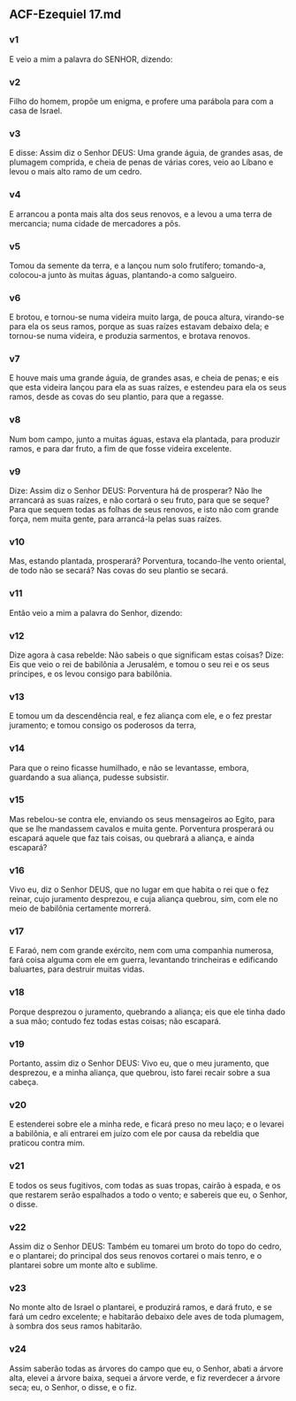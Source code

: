 ## ACF-Ezequiel 17.md
### v1
 E veio a mim a palavra do SENHOR, dizendo:
### v2
 Filho do homem, propõe um enigma, e profere uma parábola para com a casa de Israel.
### v3
 E disse: Assim diz o Senhor DEUS: Uma grande águia, de grandes asas, de plumagem comprida, e cheia de penas de várias cores, veio ao Líbano e levou o mais alto ramo de um cedro.
### v4
 E arrancou a ponta mais alta dos seus renovos, e a levou a uma terra de mercancia; numa cidade de mercadores a pôs.
### v5
 Tomou da semente da terra, e a lançou num solo frutífero; tomando-a, colocou-a junto às muitas águas, plantando-a como salgueiro.
### v6
 E brotou, e tornou-se numa videira muito larga, de pouca altura, virando-se para ela os seus ramos, porque as suas raízes estavam debaixo dela; e tornou-se numa videira, e produzia sarmentos, e brotava renovos.
### v7
 E houve mais uma grande águia, de grandes asas, e cheia de penas; e eis que esta videira lançou para ela as suas raízes, e estendeu para ela os seus ramos, desde as covas do seu plantio, para que a regasse.
### v8
 Num bom campo, junto a muitas águas, estava ela plantada, para produzir ramos, e para dar fruto, a fim de que fosse videira excelente.
### v9
 Dize: Assim diz o Senhor DEUS: Porventura há de prosperar? Não lhe arrancará as suas raízes, e não cortará o seu fruto, para que se seque? Para que sequem todas as folhas de seus renovos, e isto não com grande força, nem muita gente, para arrancá-la pelas suas raízes.
### v10
 Mas, estando plantada, prosperará? Porventura, tocando-lhe vento oriental, de todo não se secará? Nas covas do seu plantio se secará.
### v11
 Então veio a mim a palavra do Senhor, dizendo:
### v12
 Dize agora à casa rebelde: Não sabeis o que significam estas coisas? Dize: Eis que veio o rei de babilônia a Jerusalém, e tomou o seu rei e os seus príncipes, e os levou consigo para babilônia.
### v13
 E tomou um da descendência real, e fez aliança com ele, e o fez prestar juramento; e tomou consigo os poderosos da terra,
### v14
 Para que o reino ficasse humilhado, e não se levantasse, embora, guardando a sua aliança, pudesse subsistir.
### v15
 Mas rebelou-se contra ele, enviando os seus mensageiros ao Egito, para que se lhe mandassem cavalos e muita gente. Porventura prosperará ou escapará aquele que faz tais coisas, ou quebrará a aliança, e ainda escapará?
### v16
 Vivo eu, diz o Senhor DEUS, que no lugar em que habita o rei que o fez reinar, cujo juramento desprezou, e cuja aliança quebrou, sim, com ele no meio de babilônia certamente morrerá.
### v17
 E Faraó, nem com grande exército, nem com uma companhia numerosa, fará coisa alguma com ele em guerra, levantando trincheiras e edificando baluartes, para destruir muitas vidas.
### v18
 Porque desprezou o juramento, quebrando a aliança; eis que ele tinha dado a sua mão; contudo fez todas estas coisas; não escapará.
### v19
 Portanto, assim diz o Senhor DEUS: Vivo eu, que o meu juramento, que desprezou, e a minha aliança, que quebrou, isto farei recair sobre a sua cabeça.
### v20
 E estenderei sobre ele a minha rede, e ficará preso no meu laço; e o levarei a babilônia, e ali entrarei em juízo com ele por causa da rebeldia que praticou contra mim.
### v21
 E todos os seus fugitivos, com todas as suas tropas, cairão à espada, e os que restarem serão espalhados a todo o vento; e sabereis que eu, o Senhor, o disse.
### v22
 Assim diz o Senhor DEUS: Também eu tomarei um broto do topo do cedro, e o plantarei; do principal dos seus renovos cortarei o mais tenro, e o plantarei sobre um monte alto e sublime.
### v23
 No monte alto de Israel o plantarei, e produzirá ramos, e dará fruto, e se fará um cedro excelente; e habitarão debaixo dele aves de toda plumagem, à sombra dos seus ramos habitarão.
### v24
 Assim saberão todas as árvores do campo que eu, o Senhor, abati a árvore alta, elevei a árvore baixa, sequei a árvore verde, e fiz reverdecer a árvore seca; eu, o Senhor, o disse, e o fiz.
